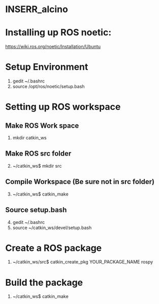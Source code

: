 # INSERR_alcino

# Installing up ROS noetic:
https://wiki.ros.org/noetic/Installation/Ubuntu

# Setup Environment
1) gedit ~/.bashrc
2) source /opt/ros/noetic/setup.bash

# Setting up ROS workspace

## Make ROS Work space
1) mkdir catkin_ws

## Make ROS src folder
2) ~/catkin_ws$ mkdir src

## Compile Workspace (Be sure not in src folder)
3) ~/catkin_ws$ catkin_make

## Source setup.bash
4) gedit ~/.bashrc
5) source ~/catkin_ws/devel/setup.bash

# Create a ROS package
1) ~/catkin_ws/src$ catkin_create_pkg YOUR_PACKAGE_NAME rospy

# Build the package
1) ~/catkin_ws$ catkin_make

